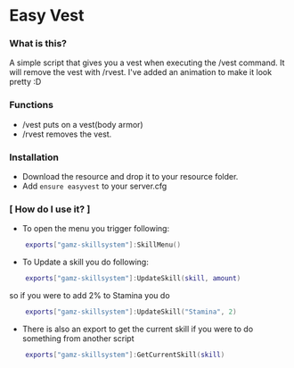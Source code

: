 # Easy Vest

### What is this?
A simple script that gives you a vest when executing the /vest command. It will remove the vest with /rvest.
I've added an animation to make it look pretty :D

### Functions
- /vest puts on a vest(body armor)
- /rvest removes the vest.

### Installation
- Download the resource and drop it to your resource folder.
- Add ``ensure easyvest`` to your server.cfg

### [ How do I use it? ]
- To open the menu you trigger following:

```lua
    exports["gamz-skillsystem"]:SkillMenu()
```
- To Update a skill you do following:
```lua
    exports["gamz-skillsystem"]:UpdateSkill(skill, amount)
```
  so if you were to add 2% to Stamina you do
```lua
    exports["gamz-skillsystem"]:UpdateSkill("Stamina", 2)
```
- There is also an export to get the current skill if you were to do something from another script
```lua
    exports["gamz-skillsystem"]:GetCurrentSkill(skill)
```


